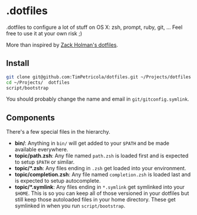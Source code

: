 # .dotfiles

.dotfiles to configure a lot of stuff on OS X: zsh, prompt, ruby, git, ...
Feel free to use it at your own risk ;)

More than inspired by [Zack Holman's dotfiles](https://github.com/holman/dotfiles).

## Install

```sh
git clone git@github.com:TimPetricola/dotfiles.git ~/Projects/dotfiles
cd ~/Projects/  dotfiles
script/bootstrap
```

You should probably change the name and email in `git/gitconfig.symlink`.

## Components

There's a few special files in the hierarchy.

- **bin/**: Anything in `bin/` will get added to your `$PATH` and be made
  available everywhere.
- **topic/path.zsh**: Any file named `path.zsh` is loaded first and is expected to setup `$PATH` or similar.
- **topic/\*.zsh**: Any files ending in `.zsh` get loaded into your
  environment.
- **topic/completion.zsh**: Any file named `completion.zsh` is loaded last and is expected to setup autocomplete.
- **topic/\*.symlink**: Any files ending in `*.symlink` get symlinked into
  your `$HOME`. This is so you can keep all of those versioned in your dotfiles
  but still keep those autoloaded files in your home directory. These get
  symlinked in when you run `script/bootstrap`.
